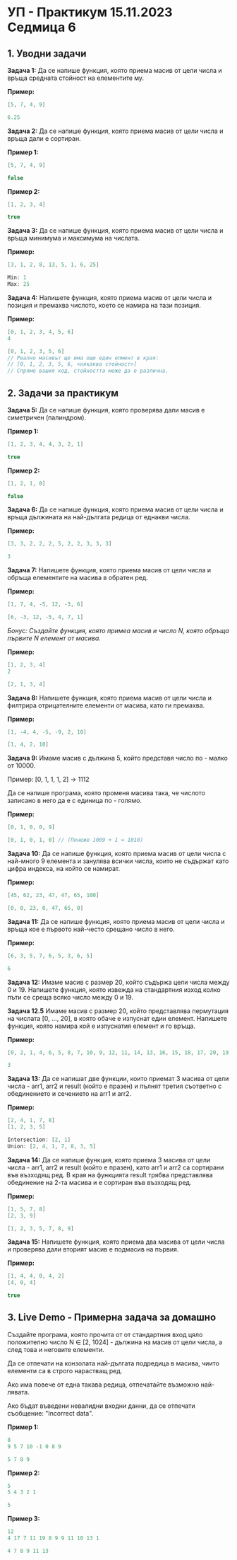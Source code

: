 # УП - Практикум 15.11.2023 Седмица 6

## 1. Уводни задачи

**Задача 1:** Да се напише функция, която приема масив от цели числа и връща средната стойност на елементите му.

**Пример:**
```c++
[5, 7, 4, 9]
```
```c++
6.25
```

**Задача 2:** Да се напише функция, която приема масив от цели числа и връща дали е сортиран.

**Пример 1:**
```c++
[5, 7, 4, 9]
```
```c++
false
```

**Пример 2:**
```c++
[1, 2, 3, 4]
```
```c++
true
```

**Задача 3:** Да се напише функция, която приема масив от цели числа и връща минимума и максимума на числата.

**Пример:**
```c++
[3, 1, 2, 8, 13, 5, 1, 6, 25]
```
```c++
Min: 1
Max: 25
```

**Задача 4:** Напишете функция, която приема масив от цели числа и позиция и премахва числото, което се намира на тази позиция.

**Пример:**
```c++
[0, 1, 2, 3, 4, 5, 6]
4
```
```c++
[0, 1, 2, 3, 5, 6]
// Реално масивът ще има още един елмент в края:
// [0, 1, 2, 3, 5, 6, <някаква стойност>]
// Спрямо вашия код, стойността може да е различна.
```

## 2. Задачи за практикум

**Задача 5:** Да се напише функция, която проверява дали масив е симетричен (палиндром).

**Пример 1:**
```c++
[1, 2, 3, 4, 4, 3, 2, 1] 
```
```c++
true
```

**Пример 2:**
```c++
[1, 2, 1, 0]
```
```c++
false
```

**Задача 6:** Да се напише функция, която приема масив от цели числа и връща дължината на най-дългата редица от еднакви числа.

**Пример:**
```c++
[3, 3, 2, 2, 2, 5, 2, 2, 3, 3, 3]
```
```c++
3
```

**Задача 7:** Напишете функция, която приема масив от цели числа и обръща елементите на масива в обратен ред.

**Пример:**
```c++
[1, 7, 4, -5, 12, -3, 6]
```
```c++
[6, -3, 12, -5, 4, 7, 1]
```

*Бонус: Създайте функция, която примеа масив и число N, която обръща първите N елемент от масива.*

**Пример:**
```c++
[1, 2, 3, 4]
2
```
```c++
[2, 1, 3, 4]
```

**Задача 8:** Напишете функция, която приема масив от цели числа и филтрира отрицателните елементи от масива, като ги премахва.

**Пример:**
```c++
[1, -4, 4, -5, -9, 2, 10]
```
```c++
[1, 4, 2, 10]
```

**Задача 9:**
Имаме масив с дължина 5, който представя число по - малко от 10000.

Пример: [0, 1, 1, 1, 2] -> 1112

Да се напише програма, която променя масива така, че числото записано в него да е с единица по - голямо.

**Пример:**
```c++
[0, 1, 0, 0, 9]
```
```c++
[0, 1, 0, 1, 0] // (Понеже 1009 + 1 = 1010)
```

**Задача 10:** Да се напише функция, която приема масив от цели числа с най-много 9 елемента и занулява всички числа, които не съдържат като цифра индекса, на който се намират.

**Пример:**
```c++
[45, 62, 23, 47, 47, 65, 100]
```
```c++
[0, 0, 23, 0, 47, 65, 0]
```

**Задача 11:** Да се напише функция, която приема масив от цели числа и връща кое е първото най-често срещано число в него.

**Пример:**
```c++
[6, 3, 5, 7, 6, 5, 3, 6, 5]
```
```c++
6
```

**Задача 12:** Имаме масив с размер 20, който съдържа цели числа между 0 и 19. Напишете функция, която извежда на стандартния изход колко пъти се среща всяко число между 0 и 19.

**Задача 12.5** Имаме масив с размер 20, който представлява пермутация на числата [0, ..., 20], в която обаче е изпуснат един елемент. Напишете функция, която намира кой е изпуснатия елемент и го връща.

**Пример:**
```c++
[0, 2, 1, 4, 6, 5, 8, 7, 10, 9, 12, 11, 14, 13, 16, 15, 18, 17, 20, 19]
```
```c++
3
```

**Задача 13:** Да се напишат две функции, които приемат 3 масива от цели числа - arr1, arr2 и result (който е празен) и пълнят третия съответно с обединението и сечението на arr1 и arr2.

**Пример:**
```c++
[2, 4, 1, 7, 8]
[1, 2, 3, 5]
```
```c++
Intersection: [2, 1]
Union: [2, 4, 1, 7, 8, 3, 5]
```

**Задача 14:** Да се напише функция, която приема 3 масива от цели числа - arr1, arr2 и result (който е празен), като arr1 и arr2 са сортирани във възходящ ред. В края на функцията result трябва представлява обединение на 2-та масива и е сортиран във възходящ ред.

**Пример:**
```c++
[1, 5, 7, 8]
[2, 3, 9]
```
```c++
[1, 2, 3, 5, 7, 8, 9]
```

**Задача 15:** Напишете функция, която приема два масива от цели числа и проверява дали вторият масив е подмасив на първия.

**Пример:**
```c++
[1, 4, 4, 0, 4, 2]
[4, 0, 4]
```
```c++
true
```

## 3. Live Demo - Примерна задача за домашно
Създайте програма, която прочита от от стандартния вход цяло положително число N ∈ [2, 1024] - дължина на масив от цели числа, а след това и неговите елементи. 

Да се отпечати на конзолата най-дългата подредица в масива, чиито елементи са в строго нарастващ ред.

Ако има повече от една такава редица, отпечатайте възможно най-лявата.

Ако бъдат въведени невалидни входни данни, да се отпечати съобщение: "Incorrect data".


**Пример 1:**
```c++
8
9 5 7 10 -1 0 8 9
```
```c++
5 7 8 9
```

**Пример 2:**
```c++
5
5 4 3 2 1
```
```c++
5
```

**Пример 3:**
```c++
12
4 17 7 11 19 8 9 9 11 10 13 1
```
```c++
4 7 8 9 11 13
```
